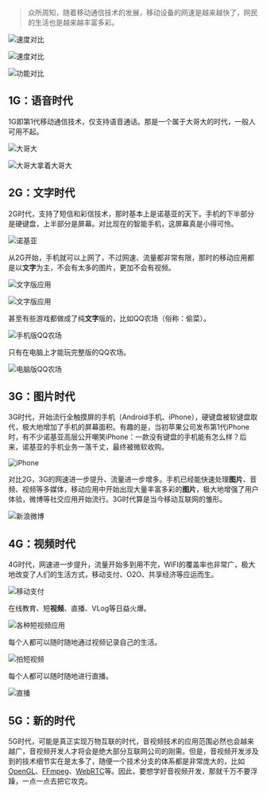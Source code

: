 > 众所周知，随着移动通信技术的发展，移动设备的网速是越来越快了，网民的生活也是越来越丰富多彩。

![速度对比](https://img2020.cnblogs.com/blog/497279/202102/497279-20210227161524544-1550636535.jpg)

![速度对比](https://img2020.cnblogs.com/blog/497279/202102/497279-20210227161611093-369895711.jpg)

![功能对比](https://img2020.cnblogs.com/blog/497279/202102/497279-20210227161614540-97861858.jpg)

## 1G：语音时代

 1G即第1代移动通信技术，仅支持语音通话。那是一个属于大哥大的时代，一般人可用不起。

![大哥大](https://img2020.cnblogs.com/blog/497279/202102/497279-20210227161644289-2005624854.jpg)

![大哥大拿着大哥大](https://img2020.cnblogs.com/blog/497279/202102/497279-20210227161646380-11313259.jpg)

## 2G：文字时代

2G时代，支持了短信和彩信技术，那时基本上是诺基亚的天下。手机的下半部分是硬键盘，上半部分是屏幕。对比现在的智能手机，这屏幕真是小得可怜。

![诺基亚](https://img2020.cnblogs.com/blog/497279/202102/497279-20210227161651749-2092357121.jpg)

从2G开始，手机就可以上网了，不过网速、流量都非常有限，那时的移动应用都是以**文字**为主，不会有太多的图片，更加不会有视频。

![文字版应用](https://img2020.cnblogs.com/blog/497279/202102/497279-20210227161655124-1837641678.jpg)

![文字版应用](https://img2020.cnblogs.com/blog/497279/202102/497279-20210227161659586-688779083.jpg)

甚至有些游戏都做成了纯**文字**版的，比如QQ农场（俗称：偷菜）。

![手机版QQ农场](https://img2020.cnblogs.com/blog/497279/202102/497279-20210227161701954-2038234313.jpg)

只有在电脑上才能玩完整版的QQ农场。

![电脑版QQ农场](https://img2020.cnblogs.com/blog/497279/202102/497279-20210227161704493-562003818.jpg)

## 3G：图片时代

3G时代，开始流行全触摸屏的手机（Android手机、iPhone），硬键盘被软键盘取代，极大地增加了手机的屏幕面积。有趣的是，当初苹果公司发布第1代iPhone时，有不少诺基亚高层公开嘲笑iPhone：一款没有键盘的手机能有怎么样？后来，诺基亚的手机业务一落千丈，最终被微软收购。

![iPhone](https://img2020.cnblogs.com/blog/497279/202102/497279-20210227161829378-112527849.jpg)

对比2G，3G的网速进一步提升、流量进一步增多。手机已经能快速处理**图片**、音频、视频等多媒体，移动应用中开始出现大量丰富多彩的**图片**，极大地增强了用户体验，微博等社交应用开始流行。3G时代算是当今移动互联网的雏形。

![新浪微博](https://img2020.cnblogs.com/blog/497279/202102/497279-20210227161831268-1762294159.jpg)

## 4G：视频时代

4G时代，网速进一步提升，流量开始多到用不完，WIFI的覆盖率也非常广，极大地改变了人们的生活方式，移动支付、O2O、共享经济等应运而生。

![移动支付](https://img2020.cnblogs.com/blog/497279/202102/497279-20210227161903923-1603345102.jpg)

在线教育、短**视频**、直播、VLog等日益火爆。

![各种短视频应用](https://img2020.cnblogs.com/blog/497279/202102/497279-20210227161905793-1062517483.jpg)

每个人都可以随时随地通过视频记录自己的生活。

![拍短视频](https://img2020.cnblogs.com/blog/497279/202102/497279-20210227161907589-1305949557.jpg)

每个人都可以随时随地进行直播。

![直播](https://img2020.cnblogs.com/blog/497279/202102/497279-20210227161909510-536920251.jpg)

## 5G：新的时代

5G时代，可能是真正实现万物互联的时代，音视频技术的应用范围必然也会越来越广，音视频开发人才将会是绝大部分互联网公司的刚需。但是，音视频开发涉及到的技术细节实在是太多了，随便一个技术分支的体系都是非常庞大的，比如[OpenGL](https://www.opengl.org/)、[FFmpeg](https://ffmpeg.org/)、[WebRTC](https://webrtc.org/)等。因此，要想学好音视频开发，那就千万不要浮躁，一点一点去把它攻克。